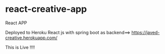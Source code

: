 # react-creative-app 

React APP

Deployed to Heroku React js with spring boot as backend==> https://javed-creative.herokuapp.com/

This is Live !!!!
